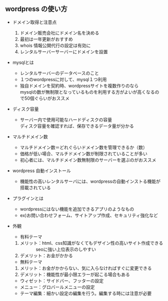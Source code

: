 ﻿## wordpress の使い方
   - ドメイン取得と注意点
      1. ドメイン販売会社にドメイン名を決める
      2. 最初は一年更新がおすすめ
      3. whois 情報公開代行の設定は有効に
      4. レンタルサーバーサーバーにドメインを設置
  
   - mysqlとは
      - レンタルサーバーのデータベースのこと
      - １つのwordpressに対して、mysql１つ利用
      - 独自ドメインを契約時、wordpressサイトを複数作りのなら  
        mysqlの数が無制限となっているものを利用する方がよいが高くなるので50個ぐらいがおススメ
 
   - ディスク容量
      - サーバー内で使用可能なハードディスクの容量  
        ディスク容量を確認すれば、保存できるデータ量が分かる

   - マルチドメイン数
      - マルチドメイン数＝どれぐらいドメイン数を管理できるか（数）
      - 価格が低い場合、マルチドメイン数が制限されていることが多い
      - 初心者には、マルチドメイン数無制限のサーバーを選ぶのがおススメ


   - wordpress 自動インストール
      - 機能性の高いレンタルサーバには、wordpressの自動インストる機能が搭載されている

   - プラグインとは　
     - wordpressにはない機能を追加できるアプリのようなもの
      - ex)お問い合わせフォーム、サイトアップ作成、セキュリティ強化など

   - 外観
     
      - 有料テーマ
	  1. メリット：html、css知識がなくてもデザイン性の高いサイト作成できる  
		　  　　 seoに強い上位表示のしやすい
	  2. デメリット：お金がかかる
      - 無料テーマ
   	  1. メリット：お金がかからない、気に入らなければすぐに変更できる
	  2. デメリット：機能性が最小限エラーが起こる場合もある
	  
      - ウィゼット：サイドバー、フッターの設定
      - メニュー：グロバールメニューの設定
      - テーマ編集：細かい設定の編集を行う。編集する時には注意が必要   
